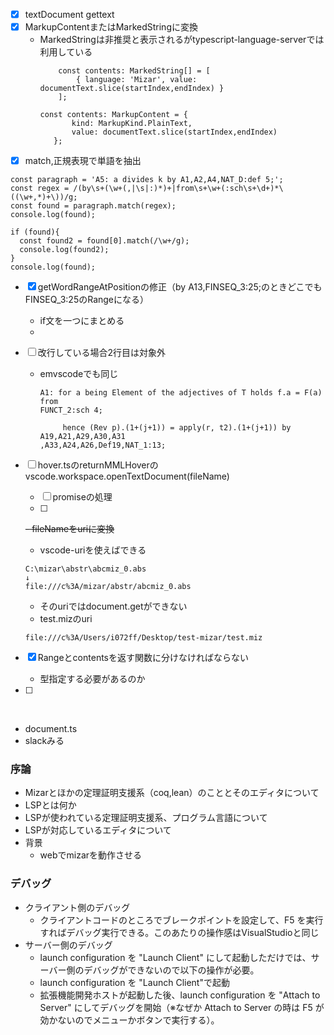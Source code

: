 - [x] textDocument gettext
- [x] MarkupContentまたはMarkedStringに変換  
  - MarkedStringは非推奨と表示されるがtypescript-language-serverでは利用している
    ```
		const contents: MarkedString[] = [
			{ language: 'Mizar', value: documentText.slice(startIndex,endIndex) }
		];
    ```
     ```
    const contents: MarkupContent = {
			kind: MarkupKind.PlainText,
			value: documentText.slice(startIndex,endIndex)
		};
    ```
- [x] match,正規表現で単語を抽出
```
const paragraph = 'A5: a divides k by A1,A2,A4,NAT_D:def 5;';
const regex = /(by\s+(\w+(,|\s|:)*)+|from\s+\w+(:sch\s+\d+)*\((\w+,*)+\))/g;
const found = paragraph.match(regex);
console.log(found);

if (found){
  const found2 = found[0].match(/\w+/g);
  console.log(found2);
}
console.log(found);
```
- [x] getWordRangeAtPositionの修正（by A13,FINSEQ_3:25;のときどこでもFINSEQ_3:25のRangeになる）
  - if文を一つにまとめる
  - 
- [ ] 改行している場合2行目は対象外
  - emvscodeでも同じ
    ```
    A1: for a being Element of the adjectives of T holds f.a = F(a) from
    FUNCT_2:sch 4;
    ```
    ```
         hence (Rev p).(1+(j+1)) = apply(r, t2).(1+(j+1)) by A19,A21,A29,A30,A31
    ,A33,A24,A26,Def19,NAT_1:13;
    ```
- [ ] hover.tsのreturnMMLHoverのvscode.workspace.openTextDocument(fileName)
  - [ ] promiseの処理
  - [ ] 
  ~~- fileNameをuriに変換~~
    - vscode-uriを使えばできる
    ```
    C:\mizar\abstr\abcmiz_0.abs
    ↓
    file:///c%3A/mizar/abstr/abcmiz_0.abs
    ```
    - そのuriではdocument.getができない
    - test.mizのuri
    ```
    file:///c%3A/Users/i072ff/Desktop/test-mizar/test.miz
    ```
- [x] Rangeとcontentsを返す関数に分けなければならない
  
  - 型指定する必要があるのか
- [ ]   
<br>

- document.ts
- slackみる

### 序論
- Mizarとほかの定理証明支援系（coq,lean）のこととそのエディタについて
- LSPとは何か
- LSPが使われている定理証明支援系、プログラム言語について
- LSPが対応しているエディタについて
- 背景
  - webでmizarを動作させる 


### デバッグ
- クライアント側のデバッグ
  - クライアントコードのところでブレークポイントを設定して、F5 を実行すればデバッグ実行できる。このあたりの操作感はVisualStudioと同じ
- サーバー側のデバッグ
  - launch configuration を "Launch Client" にして起動しただけでは、サーバー側のデバッグができないので以下の操作が必要。
  - launch configuration を "Launch Client"で起動
  - 拡張機能開発ホストが起動した後、launch configuration を "Attach to Server" にしてデバッグを開始（※なぜか Attach to Server の時は F5 が効かないのでメニューかボタンで実行する）。
